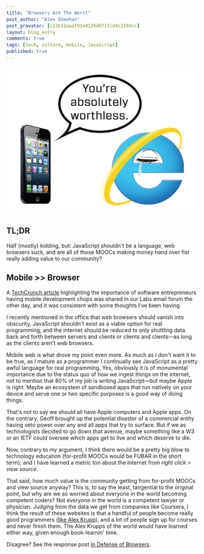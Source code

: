 ```yaml
---
title: "Browsers Are The Worst"
post_author: "Alex Sheehan"
post_gravatar: [c22b31aaaf01e8126d671fcd4c219dcc]
layout: blog_entry
comments: true
tags: [tech, culture, mobile, JavaScript]
published: true
---
```

![Alt text](/blog/assets/img/mobile-vs-browser.png)

TL;DR
---

Half (mostly) kidding, but: JavaScript shouldn't be a language, web browsers suck, and are all of those MOOCs making money hand over fist really adding value to our community?

Mobile >> Browser
---
A [TechCrunch article](http://techcrunch.com/2014/07/12/software-entrepreneurs-must-go-mobile-first-or-die/) highlighting the importance of software entrepreneurs having mobile development chops was shared in our Labs email forum the other day, and it was consistent with some thoughts I've been having.

I recently mentioned in the office that web browsers should vanish into obscurity, JavaScript shouldn't exist as a viable option for real programming, and the internet should be reduced to only shuttling data back and forth between servers and clients or clients and clients—as long as the clients aren't web browsers. 

Mobile web is what drove my point even more. As much as I don't want it to be true, as I mature as a programmer I continually see JavaScript as a pretty awful language for real programming. Yes, obviously it is of monumental importance due to the status quo of how we ingest things on the internet, not to mention that 80% of my job is writing JavaScript—but maybe Apple is right. Maybe an ecosystem of sandboxed apps that run natively on your device and serve one or two specific purposes is a good way of doing things.

That's not to say we should all have Apple computers and Apple apps. On the contrary, Geoff brought up the potential disaster of a commercial entity having veto power over any and all apps that try to surface. But if we as technologists decided to go down that avenue, maybe something like a W3 or an IETF could oversee which apps get to live and which deserve to die.

Now, contrary to my argument, I think there would be a pretty big blow to technology education (for-profit MOOCs would be FUBAR in the short term); and I have learned a metric ton about the Internet from *right click > view source*. 

That said, how much value is the community getting from for-profit MOOCs and view source anyway? This is, to say the least, tangential to the original point, but why are we so worried about everyone in the world becoming competent coders? Not everyone in the world is a competent lawyer or physician. Judging from the data we get from companies like Coursera, I think the result of these websites is that a handful of people become really good programmers ([like Alex Krupp](http://www.alexkrupp.typepad.com/sensemaking/2013/11/2012-my-year-of-code.html)), and a lot of people sign up for courses and never finish them. The Alex Krupps of the world would have learned either way, given enough book-learnin' time.

Disagree? See the response post [In Defense of Browsers](http://www.thehackerati.com/blog/2014/07/22/in-defense-of-browsers.html).